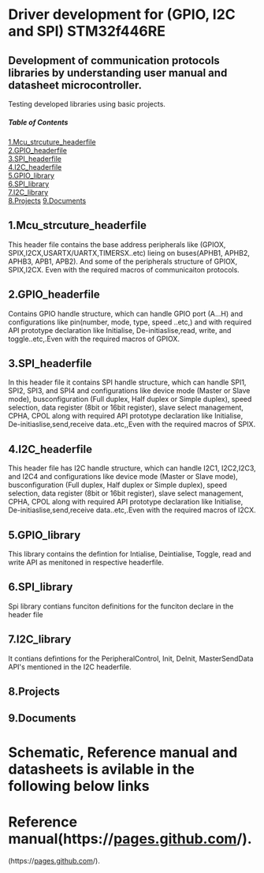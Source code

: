 # Driver development for (GPIO, I2C and SPI) STM32f446RE
## Development of communication protocols libraries by understanding user manual and datasheet microcontroller.
Testing developed libraries using basic projects.
##### Table of Contents  
[1.Mcu_strcuture_headerfile](#headers)
[](#emphasis)  
[2.GPIO_headerfile](#headers) 
[](#emphasis)   
[3.SPI_headerfile](#headers)
[](#emphasis)   
[4.I2C_headerfile](#headers)
[](#emphasis)   
[5.GPIO_library](#headers)
[](#emphasis)   
[6.SPI_library](#headers)
[](#emphasis)   
[7.I2C_library](#headers)
[](#emphasis)   
[8.Projects](#headers)
[](#emphasis) 
[9.Documents](#headers)
[](#emphasis) 

 <a name="headers"/>
 
## 1.Mcu_strcuture_headerfile
This header file contains the base address peripherals like (GPIOX, SPIX,I2CX,USARTX/UARTX,TIMERSX..etc) lieing on buses(APHB1, APHB2, APHB3, APB1, APB2). And some of the peripherals structure of GPIOX, SPIX,I2CX. Even with the required macros of communicaiton protocols.
## 2.GPIO_headerfile
Contains GPIO handle structure, which can handle GPIO port (A...H) and configurations like pin(number, mode, type, speed ..etc,) and  with required API  prototype declaration like Initialise, De-initiaslise,read, write, and toggle..etc,.Even with the required macros of GPIOX.
## 3.SPI_headerfile
In this header file it contains SPI handle structure, which can handle SPI1, SPI2, SPI3, and SPI4 and configurations like device mode (Master or Slave mode), busconfiguration (Full duplex, Half duplex or Simple duplex), speed selection, data register (8bit or 16bit register), slave select management, CPHA, CPOL along with required API  prototype declaration like Initialise, De-initiaslise,send,receive data..etc,,Even with the required macros of SPIX.
## 4.I2C_headerfile
This header file has I2C handle structure, which can handle I2C1, I2C2,I2C3, and I2C4 and configurations like device mode (Master or Slave mode), busconfiguration (Full duplex, Half duplex or Simple duplex), speed selection, data register (8bit or 16bit register), slave select management, CPHA, CPOL along with required API  prototype declaration like Initialise, De-initiaslise,send,receive data..etc,.Even with the required macros of I2CX.
## 5.GPIO_library
This library contains the defintion for Intialise, Deintialise, Toggle, read and write API as menitoned in respective headerfile.
## 6.SPI_library
Spi library contians funciton definitions for the funciton declare in the header file
## 7.I2C_library
It contians defintions for the PeripheralControl, Init, DeInit, MasterSendData API's mentioned in the I2C headerfile.
## 8.Projects
## 9.Documents
# Schematic, Reference manual and datasheets is avilable in the following below links
# Reference manual(https://[pages.github.com](https://www.st.com/resource/en/reference_manual/dm00135183-stm32f446xx-advanced-arm-based-32-bit-mcus-stmicroelectronics.pdf)/).
(https://[pages.github.com]([https://www.st.com/resource/en/reference_manual/dm00135183-stm32f446xx-advanced-arm-based-32-bit-mcus-stmicroelectronics.pdf](https://www.st.com/resource/en/datasheet/stm32f446re.pdf))/).

